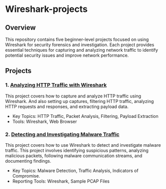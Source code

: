 # Wireshark-projects

## Overview

This repository contains five beginner-level projects focused on using Wireshark for security forensics and investigation. Each project provides essential techniques for capturing and analyzing network traffic to identify potential security issues and improve network performance.

## Projects

### 1. [Analyzing HTTP Traffic with Wireshark](https://github.com/kanukoalanub/Wireshark-projects/blob/main/Project-1-Analyzing-HTTP-Traffic-with-Wireshark.md) 

This project covers how to capture and analyze HTTP traffic using Wireshark. And also setting up captures, filtering HTTP traffic, analyzing HTTP requests and responses, and extracting payload data.

* Key Topics: HTTP Traffic, Packet Analysis, Filtering, Payload Extraction
* Tools: Wireshark, Web Browser

### 2. [Detecting and Investigating Malware Traffic](https://github.com/kanukoalanub/Wireshark-projects/blob/main/Project-2-Detecting-and-Investigating-Malware-Traffic.md) 

This project covers how to use Wireshark to detect and investigate malware traffic. This project involves identifying suspicious patterns, analyzing malicious packets, following malware communication streams, and documenting findings.

* Key Topics: Malware Detection, Traffic Analysis, Indicators of Compromise.
* Reporting Tools: Wireshark, Sample PCAP Files
